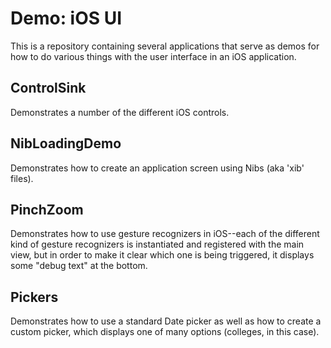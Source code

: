 # Demo: iOS UI
This is a repository containing several applications that serve as demos for how to do various things with the user interface in an iOS application.

## ControlSink
Demonstrates a number of the different iOS controls.

## NibLoadingDemo
Demonstrates how to create an application screen using Nibs (aka 'xib' files).

## PinchZoom
Demonstrates how to use gesture recognizers in iOS--each of the different kind of gesture recognizers is instantiated and registered with the main view, but in order to make it clear which one is being triggered, it displays some "debug text" at the bottom.

## Pickers
Demonstrates how to use a standard Date picker as well as how to create a custom picker, which displays one of many options (colleges, in this case).

